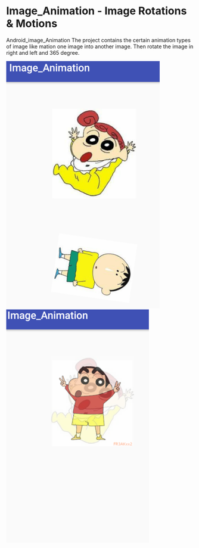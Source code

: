 # Image_Animation - Image Rotations & Motions 
Android_image_Animation
The project contains the certain animation types of image like mation one image into another image.
Then rotate the image in right and left and 365 degree.



![](Screenshot/Rotation1.PNG )
![](Screenshot/Rotation2.PNG )
